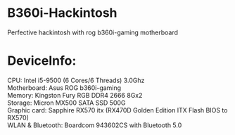 # B360i-Hackintosh
Perfective hackintosh with rog b360i-gaming motherboard
# DeviceInfo:
CPU: Intel i5-9500 (6 Cores/6 Threads) 3.0Ghz  
Motherboard: Asus ROG b360i-gaming  
Memory: Kingston Fury RGB DDR4 2666 8Gx2  
Storage: Micron MX500 SATA SSD 500G  
Graphic card: Sapphire RX570 itx (RX470D Golden Edition ITX Flash BIOS to RX570)  
WLAN & Bluetooth: Boardcom 943602CS with Bluetooth 5.0  
